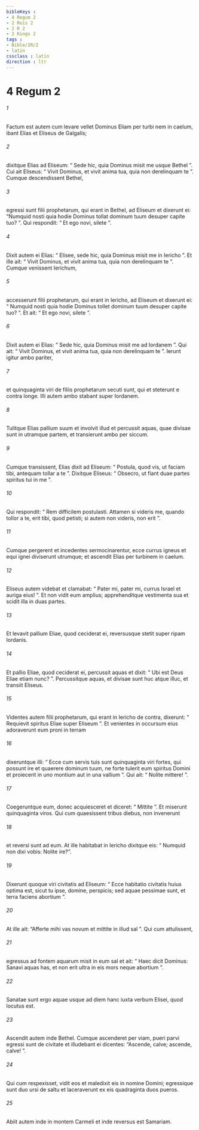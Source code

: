 ```yaml
---
bibleKeys : 
- 4 Regum 2
- 2 Rois 2
- 2 R 2
- 2 Kings 2
tags : 
- Bible/2R/2
- latin
cssclass : latin
direction : ltr
---
```


# 4 Regum 2

###### 1
Factum est autem cum levare vellet Dominus Eliam per turbi nem in caelum, ibant Elias et Eliseus de Galgalis; 
###### 2
dixitque Elias ad Eliseum: “ Sede hic, quia Dominus misit me usque Bethel ”. Cui ait Eliseus: “ Vivit Dominus, et vivit anima tua, quia non derelinquam te ”. Cumque descendissent Bethel, 
###### 3
egressi sunt filii prophetarum, qui erant in Bethel, ad Eliseum et dixerunt ei: “Numquid nosti quia hodie Dominus tollat dominum tuum desuper capite tuo? ”. Qui respondit: “ Et ego novi, silete ”. 
###### 4
Dixit autem ei Elias: “ Elisee, sede hic, quia Dominus misit me in Iericho ”. Et ille ait: “ Vivit Dominus, et vivit anima tua, quia non derelinquam te ”. Cumque venissent Ierichum, 
###### 5
accesserunt filii prophetarum, qui erant in Iericho, ad Eliseum et dixerunt ei: “ Numquid nosti quia hodie Dominus tollet dominum tuum desuper capite tuo? ”. Et ait: “ Et ego novi, silete ”. 
###### 6
Dixit autem ei Elias: “ Sede hic, quia Dominus misit me ad Iordanem ”. Qui ait: “ Vivit Dominus, et vivit anima tua, quia non derelinquam te ”. Ierunt igitur ambo pariter, 
###### 7
et quinquaginta viri de filiis prophetarum secuti sunt, qui et steterunt e contra longe. Illi autem ambo stabant super Iordanem. 
###### 8
Tulitque Elias pallium suum et involvit illud et percussit aquas, quae divisae sunt in utramque partem, et transierunt ambo per siccum.
###### 9
Cumque transissent, Elias dixit ad Eliseum: “ Postula, quod vis, ut faciam tibi, antequam tollar a te ”. Dixitque Eliseus: “ Obsecro, ut fiant duae partes spiritus tui in me ”. 
###### 10
Qui respondit: “ Rem difficilem postulasti. Attamen si videris me, quando tollor a te, erit tibi, quod petisti; si autem non videris, non erit ”. 
###### 11
Cumque pergerent et incedentes sermocinarentur, ecce currus igneus et equi ignei diviserunt utrumque; et ascendit Elias per turbinem in caelum.
###### 12
Eliseus autem videbat et clamabat: “ Pater mi, pater mi, currus Israel et auriga eius! ”. Et non vidit eum amplius; apprehenditque vestimenta sua et scidit illa in duas partes. 
###### 13
Et levavit pallium Eliae, quod ceciderat ei, reversusque stetit super ripam Iordanis. 
###### 14
Et pallio Eliae, quod ceciderat ei, percussit aquas et dixit: “ Ubi est Deus Eliae etiam nunc? ”. Percussitque aquas, et divisae sunt huc atque illuc, et transiit Eliseus.
###### 15
Videntes autem filii prophetarum, qui erant in Iericho de contra, dixerunt: “ Requievit spiritus Eliae super Eliseum ”. Et venientes in occursum eius adoraverunt eum proni in terram 
###### 16
dixeruntque illi: “ Ecce cum servis tuis sunt quinquaginta viri fortes, qui possunt ire et quaerere dominum tuum, ne forte tulerit eum spiritus Domini et proiecerit in uno montium aut in una vallium ”. Qui ait: “ Nolite mittere! ”. 
###### 17
Coegeruntque eum, donec acquiesceret et diceret: “ Mittite ”. Et miserunt quinquaginta viros. Qui cum quaesissent tribus diebus, non invenerunt 
###### 18
et reversi sunt ad eum. At ille habitabat in Iericho dixitque eis: “ Numquid non dixi vobis: Nolite ire?”.
###### 19
Dixerunt quoque viri civitatis ad Eliseum: “ Ecce habitatio civitatis huius optima est, sicut tu ipse, domine, perspicis; sed aquae pessimae sunt, et terra faciens abortium ”. 
###### 20
At ille ait: “Afferte mihi vas novum et mittite in illud sal ”. Qui cum attulissent, 
###### 21
egressus ad fontem aquarum misit in eum sal et ait: “ Haec dicit Dominus: Sanavi aquas has, et non erit ultra in eis mors neque abortium ”. 
###### 22
Sanatae sunt ergo aquae usque ad diem hanc iuxta verbum Elisei, quod locutus est.
###### 23
Ascendit autem inde Bethel. Cumque ascenderet per viam, pueri parvi egressi sunt de civitate et illudebant ei dicentes: “Ascende, calve; ascende, calve! ”. 
###### 24
Qui cum respexisset, vidit eos et maledixit eis in nomine Domini; egressique sunt duo ursi de saltu et laceraverunt ex eis quadraginta duos pueros. 
###### 25
Abiit autem inde in montem Carmeli et inde reversus est Samariam.
